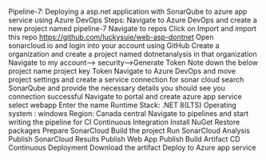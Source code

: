 Pipeline-7: Deploying a asp.net application with SonarQube to azure app service using Azure DevOps
Steps:
Navigate to Azure DevOps and create a new project named pipeline-7
Navigate to repos
Click on Import and import this repo https://github.com/luckysuie/web-asp-dontnet
Open sonarcloud.io and login into your account using GitHub
Create a organization and create a project named dotnetanalysis in that organization
Navigate to my account--> security-->Generate Token Note down the below
project name
project key
Token
Navigate to Azure DevOps and move project settings and create a service connection for sonar cloud
search SonarQube and provide the necessary details
you should see you connection successful
Navigate to portal and create azure app service
select webapp
Enter the name
Runtime Stack: .NET 8(LTS)
Operating system : windows
Region: Canada central
Navigate to pipelines and start writing the pipeline for
CI Continuous Integration
Install NuGet
Restore packages
Prepare SonarCloud
Build the project
Run SonarCloud Analysis
Publish SonarCloud Results
Publish Web App
Publish Build Artifact
CD Continuous Deployment
Download the artifact
Deploy to Azure app service
